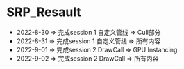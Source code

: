 # SRP_Resault
- 2022-8-30 => 完成session 1 自定义管线 => Cull部分
- 2022-8-31 => 完成session 1 自定义管线 => 所有内容
- 2022-9-01 => 完成session 2 DrawCall => GPU Instancing
- 2022-9-02 => 完成session 2 DrawCall => 所有内容

